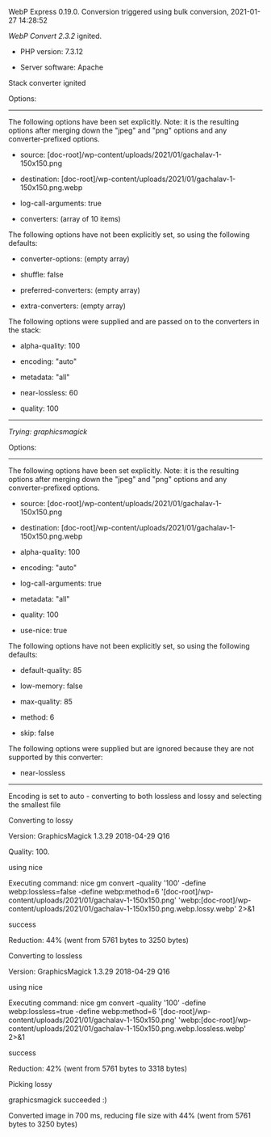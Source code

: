WebP Express 0.19.0. Conversion triggered using bulk conversion, 2021-01-27 14:28:52

*WebP Convert 2.3.2*  ignited.
- PHP version: 7.3.12
- Server software: Apache

Stack converter ignited

Options:
------------
The following options have been set explicitly. Note: it is the resulting options after merging down the "jpeg" and "png" options and any converter-prefixed options.
- source: [doc-root]/wp-content/uploads/2021/01/gachalav-1-150x150.png
- destination: [doc-root]/wp-content/uploads/2021/01/gachalav-1-150x150.png.webp
- log-call-arguments: true
- converters: (array of 10 items)

The following options have not been explicitly set, so using the following defaults:
- converter-options: (empty array)
- shuffle: false
- preferred-converters: (empty array)
- extra-converters: (empty array)

The following options were supplied and are passed on to the converters in the stack:
- alpha-quality: 100
- encoding: "auto"
- metadata: "all"
- near-lossless: 60
- quality: 100
------------


*Trying: graphicsmagick* 

Options:
------------
The following options have been set explicitly. Note: it is the resulting options after merging down the "jpeg" and "png" options and any converter-prefixed options.
- source: [doc-root]/wp-content/uploads/2021/01/gachalav-1-150x150.png
- destination: [doc-root]/wp-content/uploads/2021/01/gachalav-1-150x150.png.webp
- alpha-quality: 100
- encoding: "auto"
- log-call-arguments: true
- metadata: "all"
- quality: 100
- use-nice: true

The following options have not been explicitly set, so using the following defaults:
- default-quality: 85
- low-memory: false
- max-quality: 85
- method: 6
- skip: false

The following options were supplied but are ignored because they are not supported by this converter:
- near-lossless
------------

Encoding is set to auto - converting to both lossless and lossy and selecting the smallest file

Converting to lossy
Version: GraphicsMagick 1.3.29 2018-04-29 Q16 
Quality: 100. 
using nice
Executing command: nice gm convert -quality '100' -define webp:lossless=false -define webp:method=6 '[doc-root]/wp-content/uploads/2021/01/gachalav-1-150x150.png' 'webp:[doc-root]/wp-content/uploads/2021/01/gachalav-1-150x150.png.webp.lossy.webp' 2>&1
success
Reduction: 44% (went from 5761 bytes to 3250 bytes)

Converting to lossless
Version: GraphicsMagick 1.3.29 2018-04-29 Q16 
using nice
Executing command: nice gm convert -quality '100' -define webp:lossless=true -define webp:method=6 '[doc-root]/wp-content/uploads/2021/01/gachalav-1-150x150.png' 'webp:[doc-root]/wp-content/uploads/2021/01/gachalav-1-150x150.png.webp.lossless.webp' 2>&1
success
Reduction: 42% (went from 5761 bytes to 3318 bytes)

Picking lossy
graphicsmagick succeeded :)

Converted image in 700 ms, reducing file size with 44% (went from 5761 bytes to 3250 bytes)
